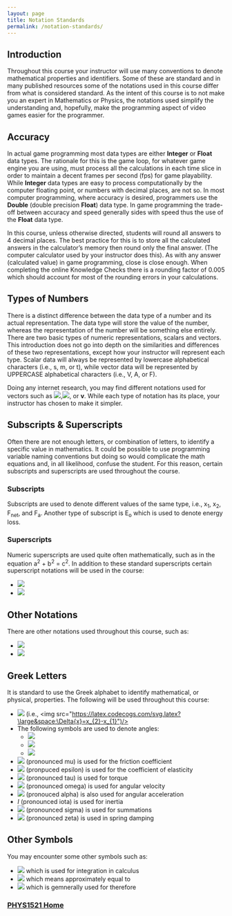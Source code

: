```yaml
---
layout: page
title: Notation Standards
permalink: /notation-standards/
---
```

## Introduction
Throughout this course your instructor will use many conventions to denote mathematical properties and identifiers. Some of these are standard and in many published resources some of the notations used in this course differ from what is considered standard. As the intent of this course is to not make you an expert in Mathematics or Physics, the notations used simplify the understanding and, hopefully, make the programming aspect of video games easier for the programmer.

## Accuracy
In actual game programming most data types are either **Integer** or **Float** data types. The rationale for this is the game loop, for whatever game engine you are using, must process all the calculations in each time slice in order to maintain a decent frames per second (fps) for game playability. While **Integer** data types are easy to process computationally by the computer floating point, or numbers with decimal places, are not so. In most computer programming, where accuracy is desired, programmers use the **Double** (double precision **Float**) data type. In game programming the trade-off between accuracy and speed generally sides with speed thus the use of the **Float** data type.

In this course, unless otherwise directed, students will round all answers to 4 decimal places. The best practice for this is to store all the calculated answers in the calculator’s memory then round only the final answer. (The computer calculator used by your instructor does this). As with any answer (calculated value) in game programming, close is close enough. When completing the online Knowledge Checks there is a rounding factor of 0.005 which should account for most of the rounding errors in your calculations.

## Types of Numbers
There is a distinct difference between the data type of a number and its actual representation. The data type will store the value of the number, whereas the representation of the number will be something else entirely. There are two basic types of numeric representations, scalars and vectors. This introduction does not go into depth on the similarities and differences of these two representations, except how your instructor will represent each type. Scalar data will always be represented by lowercase alphabetical characters (i.e., s, m, or t), while vector data will be represented by UPPERCASE alphabetical characters (i.e., V, A, or F).

Doing any internet research, you may find different notations used for vectors such as <img src="https://latex.codecogs.com/svg.latex?\large&space;\vec{v}"/>,<img src="https://latex.codecogs.com/svg.latex?\large&space;\vec{V}"/>, or **v**. While each type of notation has its place, your instructor has chosen to make it simpler.

## Subscripts & Superscripts
Often there are not enough letters, or combination of letters, to identify a specific value in mathematics. It could be possible to use programming variable naming conventions but doing so would complicate the math equations and, in all likelihood, confuse the student. For this reason, certain subscripts and superscripts are used throughout the course.

### Subscripts
Subscripts are used to denote different values of the same type, i.e., x<sub>1</sub>, x<sub>2</sub>, F<sub>net</sub>, and F<sub>a</sub>. Another type of subscript is E<sub>o</sub> which is used to denote energy loss.

### Superscripts
Numeric superscripts are used quite often mathematically, such as in the equation a<sup>2</sup> + b<sup>2</sup> = c<sup>2</sup>. In addition to these standard superscripts certain superscript notations will be used in the course:
* <img src="https://latex.codecogs.com/svg.latex?\large&space;\hat{A}=normalizes A"/>
* <img src="https://latex.codecogs.com/svg.latex?\large&space;\bar{AB}=length of line segment between A and B"/>

## Other Notations
There are other notations used throughout this course, such as:
* <img src="https://latex.codecogs.com/svg.latex?\large&space;\Vert{A}\Vert= magnitude of A"/>
* <img src="https://latex.codecogs.com/svg.latex?\large&space;\vert{A}\vert=determinant of A (where A is a matrix)"/>

## Greek Letters
It is standard to use the Greek alphabet to identify mathematical, or physical, properties. The following will be used throughout this course:
* <img src="https://latex.codecogs.com/svg.latex?\large&space;\Delta=change"/> (i.e., <img src="https://latex.codecogs.com/svg.latex?\large&space;\Delta{x}=x_{2}-x_{1}")/>
* The following symbols are used to denote angles:
  * <img src="https://latex.codecogs.com/svg.latex?\large&space;\theta=theta"/>
  * <img src="https://latex.codecogs.com/svg.latex?\large&space;\alpha=alpha"/>
  * <img src="https://latex.codecogs.com/svg.latex?\large&space;\beta=beta"/>
* <img src="https://latex.codecogs.com/svg.latex?\large&space;\mu"/> (pronounced mu) is used for the friction coefficient
* <img src="https://latex.codecogs.com/svg.latex?\large&space;\epsilon"/> (pronpuced epsilon) is used for the coefficient of elasticity
* <img src="https://latex.codecogs.com/svg.latex?\large&space;\tau"/> (pronounced tau) is used for torque
* <img src="https://latex.codecogs.com/svg.latex?\large&space;\omega"/> (pronounced omega) is used for angular velocity
* <img src="https://latex.codecogs.com/svg.latex?\large&space;\alpha"/> (pronouced alpha) is also used for angular acceleration
* _I_ (pronounced iota) is used for inertia
* <img src="https://latex.codecogs.com/svg.latex?\large&space;\Sigma"/> (pronounced sigma) is used for summations
* <img src="https://latex.codecogs.com/svg.latex?\large&space;\zeta"/> (pronounced zeta) is used in spring damping

## Other Symbols
You may encounter some other symbols such as:
* <img src="https://latex.codecogs.com/svg.latex?\large&space;\int"/> which is used for integration in calculus
* <img src="https://latex.codecogs.com/svg.latex?\large&space;\cong"/> which means approximately equal to
* <img src="https://latex.codecogs.com/svg.latex?\large&space;\therefore"/> which is gemnerally used for therefore

### [PHYS1521 Home](index.md)